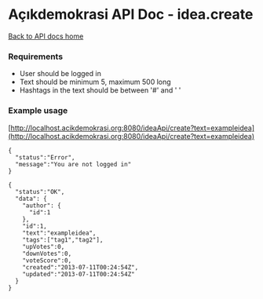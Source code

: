 # Açıkdemokrasi API Doc - idea.create

[Back to API docs home](Home)

### Requirements
- User should be logged in
- Text should be minimum 5, maximum 500 long
- Hashtags in the text should be between '#' and ' '

### Example usage

[http://localhost.acikdemokrasi.org:8080/ideaApi/create?text=exampleidea](http://localhost.acikdemokrasi.org:8080/ideaApi/create?text=exampleidea)

```
{
  "status":"Error",
  "message":"You are not logged in"
}
```
```
{
  "status":"OK",
  "data": {
    "author": {
      "id":1
    },
    "id":1,
    "text":"exampleidea",
    "tags":["tag1","tag2"],
    "upVotes":0,
    "downVotes":0,
    "voteScore":0,
    "created":"2013-07-11T00:24:54Z",
    "updated":"2013-07-11T00:24:54Z"
  }
}
```